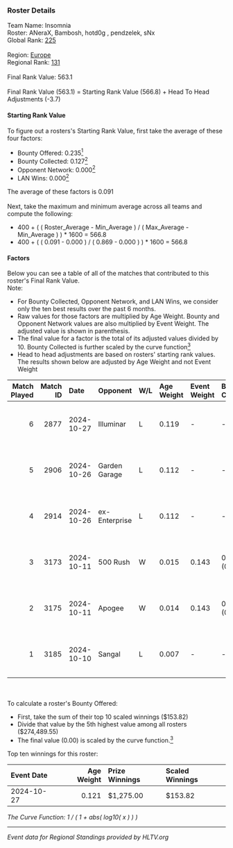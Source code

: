 ### Roster Details<br />
Team Name: Insomnia<br />
Roster: ANeraX, Bambosh, hotd0g , pendzelek, sNx<br />
Global Rank: [225](../../standings_global_2025_04_07.md)<br />
<br />
Region: [Europe]( ../../standings_europe_2025_04_07.md)<br />
Regional Rank: [131]( ../../standings_europe_2025_04_07.md)<br />
<br />
Final Rank Value:  563.1<br />
<br />
Final Rank Value (563.1) = Starting Rank Value (566.8) + Head To Head Adjustments (-3.7)<br />

#### Starting Rank Value<br />
To figure out a rosters's Starting Rank Value, first take the average of these four factors:<br />
- Bounty Offered: 0.235[<sup>1</sup>](#table2)
- Bounty Collected: 0.127[<sup>2</sup>](#table1)
- Opponent Network: 0.000[<sup>2</sup>](#table1)
- LAN Wins: 0.000[<sup>2</sup>](#table1)

The average of these factors is 0.091<br />
<br />
Next, take the maximum and minimum average across all teams and compute the following:<br />
- 400 + ( ( Roster_Average - Min_Average ) / ( Max_Average - Min_Average ) ) * 1600 = 566.8
- 400 + ( ( 0.091 - 0.000 ) / ( 0.869 - 0.000 ) ) * 1600 = 566.8


#### Factors<br />
Below you can see a table of all of the matches that contributed to this roster's Final Rank Value.<br />
Note:<br />

- For Bounty Collected, Opponent Network, and LAN Wins, we consider only the ten best results over the past 6 months.
- Raw values for those factors are multiplied by Age Weight. Bounty and Opponent Network values are also multiplied by Event Weight. The adjusted value is shown in parenthesis.
- The final value for a factor is the total of its adjusted values divided by 10. Bounty Collected is further scaled by the curve function[<sup>3</sup>](#curveFunction)
- Head to head adjustments are based on rosters' starting rank values. The results shown below are adjusted by Age Weight and not Event Weight
<span id="table1"></span><br />


| Match Played | Match ID | Date       | Opponent      | W/L | Age Weight | Event Weight | Bounty Collected | Opponent Network | LAN Wins  | H2H Adj. | Roster                                   |
| -: | -: | :- | :- | :- | :- | :- | :- | :- | :- | -: | :- |
|            6 |     2877 | 2024-10-27 | Illuminar     | L   | 0.119      | -            | -                | -                | -         |    -1.30 | ANeraX, Bambosh, hotd0g , pendzelek, sNx |
|            5 |     2906 | 2024-10-26 | Garden Garage | L   | 0.112      | -            | -                | -                | -         |    -1.21 | ANeraX, Bambosh, hotd0g , pendzelek, sNx |
|            4 |     2914 | 2024-10-26 | ex-Enterprise | L   | 0.112      | -            | -                | -                | -         |    -1.49 | ANeraX, Bambosh, hotd0g , pendzelek, sNx |
|            3 |     3173 | 2024-10-11 | 500 Rush      | W   | 0.015      | 0.143        | 0.001 (0.000)    | 0.000 (0.000)    | 0 (0.000) |     0.19 | ANeraX, Bambosh, hotd0g , pendzelek, sNx |
|            2 |     3175 | 2024-10-11 | Apogee        | W   | 0.014      | 0.143        | 0.000 (0.000)    | 0.000 (0.000)    | 0 (0.000) |     0.12 | ANeraX, Bambosh, hotd0g , pendzelek, sNx |
|            1 |     3185 | 2024-10-10 | Sangal        | L   | 0.007      | -            | -                | -                | -         |    -0.06 | ANeraX, Bambosh, hotd0g , pendzelek, sNx |

<br />
<span id="table2"></span><br />
To calculate a roster's Bounty Offered:<br />

- First, take the sum of their top 10 scaled winnings ($153.82)
- Divide that value by the 5th highest value among all rosters ($274,489.55)
- The final value (0.00) is scaled by the curve function.[<sup>3</sup>](#curveFunction)

Top ten winnings for this roster:<br />

| Event Date | Age Weight | Prize Winnings | Scaled Winnings |
| :- | -: | :- | :- |
| 2024-10-27 |      0.121 | $1,275.00      | $153.82         |


<span id="curveFunction"></span>_The Curve Function: 1 / ( 1 + abs( log10( x ) ) )_<br />

---
_Event data for Regional Standings provided by HLTV.org_<br />
